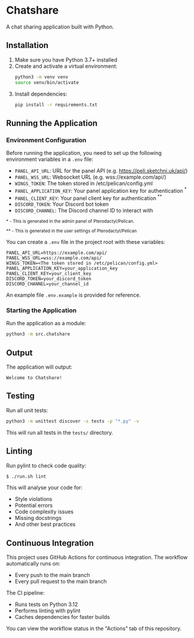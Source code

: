 # Chatshare

A chat sharing application built with Python.

## Installation

1. Make sure you have Python 3.7+ installed
2. Create and activate a virtual environment:
   ```bash
   python3 -m venv venv
   source venv/bin/activate
   ```
3. Install dependencies:
   ```bash
   pip install -r requirements.txt
   ```

## Running the Application

### Environment Configuration

Before running the application, you need to set up the following environment variables in a `.env` file:

- `PANEL_API_URL`: URL for the panel API (e.g. https://peli.sketchni.uk/api/)
- `PANEL_WSS_URL`: Websocket URL (e.g. wss://example.com/api/)
- `WINGS_TOKEN`: The token stored in /etc/pelican/config.yml
- `PANEL_APPLICATION_KEY`: Your panel application key for authentication <sup>\*</sup>
- `PANEL_CLIENT_KEY`: Your panel client key for authentication <sup>\*\*</sup>
- `DISCORD_TOKEN`: Your Discord bot token
- `DISCORD_CHANNEL`: The Discord channel ID to interact with

<sup>
<p>* - This is generated in the admin panel of Pterodactyl/Pelican.</p>
<p>** - This is generated in the user settings of Pterodactyl/Pelican</p>
</sup>

You can create a `.env` file in the project root with these variables:

```
PANEL_API_URL=https://example.com/api/
PANEL_WSS_URL=wss://example.com/api/
WINGS_TOKEN=<The token stored in /etc/pelican/config.yml>
PANEL_APPLICATION_KEY=your_application_key
PANEL_CLIENT_KEY=your_client_key
DISCORD_TOKEN=your_discord_token
DISCORD_CHANNEL=your_channel_id
```

An example file `.env.example` is provided for reference.

### Starting the Application

Run the application as a module:

```bash
python3 -m src.chatshare
```

## Output

The application will output:

```
Welcome to Chatshare!
```

## Testing

Run all unit tests:

```bash
python3 -m unittest discover -s tests -p "*.py" -v
```

This will run all tests in the `tests/` directory.

## Linting

Run pylint to check code quality:

```bash
$ ./run.sh lint
```

This will analyse your code for:
- Style violations
- Potential errors
- Code complexity issues
- Missing docstrings
- And other best practices

## Continuous Integration

This project uses GitHub Actions for continuous integration. The workflow automatically runs on:

- Every push to the main branch
- Every pull request to the main branch

The CI pipeline:

- Runs tests on Python 3.12
- Performs linting with pylint
- Caches dependencies for faster builds

You can view the workflow status in the "Actions" tab of this repository. 
